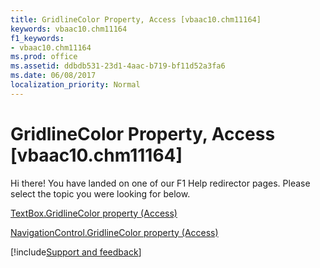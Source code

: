 ```yaml
---
title: GridlineColor Property, Access [vbaac10.chm11164]
keywords: vbaac10.chm11164
f1_keywords:
- vbaac10.chm11164
ms.prod: office
ms.assetid: ddbdb531-23d1-4aac-b719-bf11d52a3fa6
ms.date: 06/08/2017
localization_priority: Normal
---
```



# GridlineColor Property, Access [vbaac10.chm11164]

Hi there! You have landed on one of our F1 Help redirector pages. Please select the topic you were looking for below.

[TextBox.GridlineColor property (Access)](https://msdn.microsoft.com/library/849e0843-ab35-90d6-02a6-44faa316c83f%28Office.15%29.aspx)

[NavigationControl.GridlineColor property (Access)](https://msdn.microsoft.com/library/21502538-377c-fd82-62bb-c68cabd1b2cd%28Office.15%29.aspx)

[!include[Support and feedback](~/includes/feedback-boilerplate.md)]